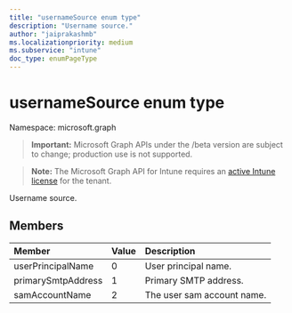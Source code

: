 ```yaml
---
title: "usernameSource enum type"
description: "Username source."
author: "jaiprakashmb"
ms.localizationpriority: medium
ms.subservice: "intune"
doc_type: enumPageType
---
```


# usernameSource enum type

Namespace: microsoft.graph

> **Important:** Microsoft Graph APIs under the /beta version are subject to change; production use is not supported.

> **Note:** The Microsoft Graph API for Intune requires an [active Intune license](https://go.microsoft.com/fwlink/?linkid=839381) for the tenant.

Username source.

## Members
|Member|Value|Description|
|:---|:---|:---|
|userPrincipalName|0|User principal name.|
|primarySmtpAddress|1|Primary SMTP address.|
|samAccountName|2|The user sam account name.|
